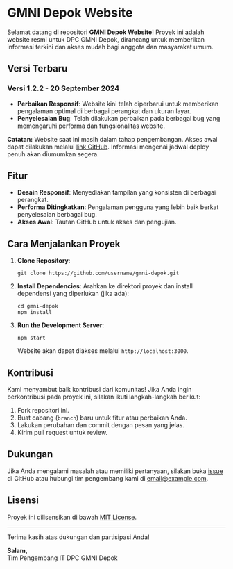 
</head>
<body>
    <h1>GMNI Depok Website</h1>
    <p>Selamat datang di repositori <strong>GMNI Depok Website</strong>! Proyek ini adalah website resmi untuk DPC GMNI Depok, dirancang untuk memberikan informasi terkini dan akses mudah bagi anggota dan masyarakat umum.</p>
    <h2>Versi Terbaru</h2>
    <h3>Versi 1.2.2 - 20 September 2024</h3>
    <ul>
        <li><strong>Perbaikan Responsif</strong>: Website kini telah diperbarui untuk memberikan pengalaman optimal di berbagai perangkat dan ukuran layar.</li>
        <li><strong>Penyelesaian Bug</strong>: Telah dilakukan perbaikan pada berbagai bug yang memengaruhi performa dan fungsionalitas website.</li>
    </ul>
    <div class="note">
        <p><strong>Catatan:</strong> Website saat ini masih dalam tahap pengembangan. Akses awal dapat dilakukan melalui <a href="https://dahanlapuk.github.io/gmni-depok/">link GitHub</a>. Informasi mengenai jadwal deploy penuh akan diumumkan segera.</p>
    </div>
    <h2>Fitur</h2>
    <ul>
        <li><strong>Desain Responsif</strong>: Menyediakan tampilan yang konsisten di berbagai perangkat.</li>
        <li><strong>Performa Ditingkatkan</strong>: Pengalaman pengguna yang lebih baik berkat penyelesaian berbagai bug.</li>
        <li><strong>Akses Awal</strong>: Tautan GitHub untuk akses dan pengujian.</li>
    </ul>
    <h2>Cara Menjalankan Proyek</h2>
    <ol>
        <li><strong>Clone Repository</strong>:
            <pre><code>git clone https://github.com/username/gmni-depok.git</code></pre>
        </li>
        <li><strong>Install Dependencies</strong>: Arahkan ke direktori proyek dan install dependensi yang diperlukan (jika ada):
            <pre><code>cd gmni-depok
npm install</code></pre>
</li>
<li><strong>Run the Development Server</strong>:
<pre><code>npm start</code></pre>
Website akan dapat diakses melalui <code>http://localhost:3000</code>.
</li>
</ol>
<h2>Kontribusi</h2>
<p>Kami menyambut baik kontribusi dari komunitas! Jika Anda ingin berkontribusi pada proyek ini, silakan ikuti langkah-langkah berikut:</p>
<ol>
<li>Fork repositori ini.</li>
<li>Buat cabang (<code>branch</code>) baru untuk fitur atau perbaikan Anda.</li>
<li>Lakukan perubahan dan commit dengan pesan yang jelas.</li>
<li>Kirim pull request untuk review.</li>
</ol>
<h2>Dukungan</h2>
<p>Jika Anda mengalami masalah atau memiliki pertanyaan, silakan buka <a href="https://github.com/username/gmni-depok/issues">issue</a> di GitHub atau hubungi tim pengembang kami di <a href="mailto:itbamuhammad.dev@gmail.com">email@example.com</a>.</p>
<h2>Lisensi</h2>
<p>Proyek ini dilisensikan di bawah <a href="LICENSE">MIT License</a>.</p>
    <hr>
    <p>Terima kasih atas dukungan dan partisipasi Anda!</p>
    <p><strong>Salam,</strong><br>Tim Pengembang IT DPC GMNI Depok</p>

</body>
</html>
